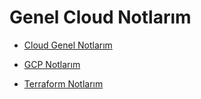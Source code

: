 # Genel Cloud Notlarım

- [Cloud Genel Notlarım](https://github.com/kaankaltakkiran/Linux_notlarim/blob/main/cloud_notlarim/notlarim/cloud_genel_notlarim.md)

- [GCP Notlarım](https://github.com/kaankaltakkiran/Linux_notlarim/blob/main/cloud_notlarim/notlarim/gcp_notlarim.md)

- [Terraform Notlarım](https://github.com/kaankaltakkiran/Linux_notlarim/blob/main/cloud_notlarim/notlarim/terraform_notlarim.md)
